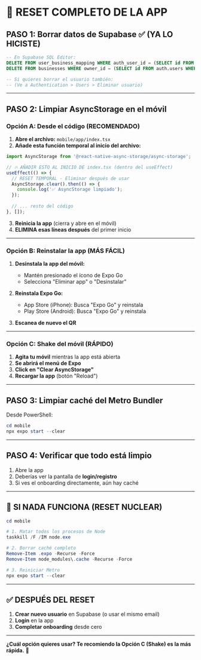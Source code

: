 # 🔄 RESET COMPLETO DE LA APP

## PASO 1: Borrar datos de Supabase ✅ (YA LO HICISTE)

```sql
-- En Supabase SQL Editor:
DELETE FROM user_business_mapping WHERE auth_user_id = (SELECT id FROM auth.users WHERE email = 'tu-email@example.com');
DELETE FROM businesses WHERE owner_id = (SELECT id FROM auth.users WHERE email = 'tu-email@example.com');

-- Si quieres borrar el usuario también:
-- (Ve a Authentication > Users > Eliminar usuario)
```

---

## PASO 2: Limpiar AsyncStorage en el móvil

### **Opción A: Desde el código (RECOMENDADO)**

1. **Abre el archivo:** `mobile/app/index.tsx`
2. **Añade esta función temporal al inicio del archivo:**

```typescript
import AsyncStorage from '@react-native-async-storage/async-storage';

// 🔥 AÑADIR ESTO AL INICIO DE index.tsx (dentro del useEffect)
useEffect(() => {
  // RESET TEMPORAL - Eliminar después de usar
  AsyncStorage.clear().then(() => {
    console.log('✅ AsyncStorage limpiado');
  });
  
  // ... resto del código
}, []);
```

3. **Reinicia la app** (cierra y abre en el móvil)
4. **ELIMINA esas líneas después** del primer inicio

---

### **Opción B: Reinstalar la app (MÁS FÁCIL)**

1. **Desinstala la app del móvil:**
   - Mantén presionado el ícono de Expo Go
   - Selecciona "Eliminar app" o "Desinstalar"

2. **Reinstala Expo Go:**
   - App Store (iPhone): Busca "Expo Go" y reinstala
   - Play Store (Android): Busca "Expo Go" y reinstala

3. **Escanea de nuevo el QR**

---

### **Opción C: Shake del móvil (RÁPIDO)**

1. **Agita tu móvil** mientras la app está abierta
2. **Se abrirá el menú de Expo**
3. **Click en "Clear AsyncStorage"**
4. **Recargar la app** (botón "Reload")

---

## PASO 3: Limpiar caché del Metro Bundler

Desde PowerShell:

```powershell
cd mobile
npx expo start --clear
```

---

## PASO 4: Verificar que todo está limpio

1. Abre la app
2. Deberías ver la pantalla de **login/registro**
3. Si ves el onboarding directamente, aún hay caché

---

## 🚨 SI NADA FUNCIONA (RESET NUCLEAR)

```powershell
cd mobile

# 1. Matar todos los procesos de Node
taskkill /F /IM node.exe

# 2. Borrar caché completo
Remove-Item .expo -Recurse -Force
Remove-Item node_modules\.cache -Recurse -Force

# 3. Reiniciar Metro
npx expo start --clear
```

---

## ✅ DESPUÉS DEL RESET

1. **Crear nuevo usuario** en Supabase (o usar el mismo email)
2. **Login** en la app
3. **Completar onboarding** desde cero

---

**¿Cuál opción quieres usar? Te recomiendo la Opción C (Shake) es la más rápida.** 🚀

